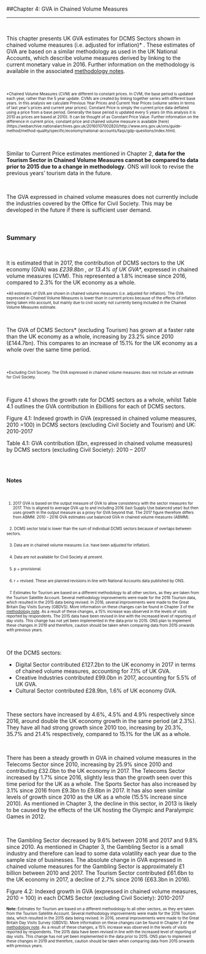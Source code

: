 ##Chapter 4: GVA in Chained Volume Measures
***

&nbsp;

This chapter presents UK GVA estimates for DCMS Sectors shown in chained volume measures (i.e. adjusted for inflation)* . These estimates of GVA are based on a similar methodology as used in the UK National Accounts, which describe volume measures derived by linking to the current monetary value in 2016. Further information on the methodology is available in the associated [methodology notes](https://www.gov.uk/government/publications/dcms-sectors-economic-estimates-methodology).

&nbsp;

<font size="-4">
*Chained Volume Measures (CVM) are different to constant prices. In CVM, the base period is updated each year, rather than the 5 year update. CVMs are created by linking together series with different base years. In this analysis we calculate Previous Year Prices and Current Year Prices (volume series in terms of last year's prices and current year prices). Constant Price is simply the current price data deflated using a price from a base period. Generally the base period is updated every 5 years (in this analysis it is 2010 as prices are based at 2010). It can be thought of as Constant Price Value. Further information on the difference in current price, constant price and chained volume measure is available [here](https://webarchive.nationalarchives.gov.uk/20160107002820/http://www.ons.gov.uk/ons/guide-method/method-quality/specific/economy/national-accounts/faqs/gdp-questions/index.html).  </font> 


&nbsp;

Similar to Current Price estimates mentioned in Chapter 2, **data for the Tourism Sector in Chained Volume Measures cannot be compared to data prior to 2015 due to a change in methodology**. ONS will look to revise the previous years’ tourism data in the future. 

&nbsp;

The GVA expressed in chained volume measures does not currently include the industries covered by the Office for Civil Society. This may be developed in the future if there is sufficient user demand.


&nbsp;

### Summary

&nbsp;

It is estimated that in 2017, the contribution of DCMS sectors to the UK economy (GVA) was **£239.8bn* , or 13.4%  of UK GVA**, expressed in chained volume measures (CVM). This represented a 1.8% increase since 2016, compared to 2.3% for the UK economy as a whole. 

<font size="-4">
*All estimates of GVA are shown in chained volume measures (i.e. adjusted for inflation). The GVA expressed in Chained Volume Measures is lower than in current prices because of the effects of inflation being taken into account, but mainly due to civil society not currently being included in the Chained Volume Measures estimate.</font> 

&nbsp;

The GVA of DCMS Sectors*  (excluding Tourism) has grown at a faster rate than the UK economy as a whole, increasing by 23.2% since 2010 (£144.7bn). This compares to an increase of 15.1% for the UK economy as a whole over the same time period.

&nbsp;

<font size="-4">
*Excluding Civil Society. The GVA expressed in chained volume measures does not include an estimate for Civil Society. </font> 


&nbsp;

Figure 4.1 shows the growth rate for DCMS sectors as a whole, whilst Table 4.1 outlines the GVA contribution in £billions for each of DCMS sectors.

<div class="clear"></div>
<div class="chart mdc-elevation--z3">
    <p class="chart-title">Figure 4.1: Indexed growth in GVA (expressed in chained volume measures, 2010 =100) in DCMS sectors (excluding Civil Society and Tourism) and UK: 2010-2017</p>
    <div id="figure_4_1"></div>
</div>


<div class="mytable mdc-elevation--z3">
    <p class="chart-title">Table 4.1: GVA contribution (£bn, expressed in chained volume measures) by DCMS sectors (excluding Civil Society): 2010 – 2017</p>
    <table id="table_4_1" class="hover">
    </table>
</div>



&nbsp;

**Notes**

&nbsp;
<font size="-4">
1. 2017 GVA is based on the output measure of GVA to allow consistency with the sector measures for 2017. This is aligned to average GVA up to and including 2016 (last Supply Use balanced year) but then uses growth in the output measure as a proxy for GVA beyond that. The 2017 figure therefore differs from ABMM. 2010 – 2016 GVA estimates use balanced GVA in chained volume measures (ABMM).
</font>

&nbsp;
<font size="-4">
2. DCMS sector total is lower than the sum of individual DCMS sectors because of overlaps between sectors.
</font>

&nbsp;
<font size="-4"> 
3. Data are in chained volume measures (i.e. have been adjusted for inflation).
</font>

&nbsp;
<font size="-4"> 
4. Data are not available for Civil Society at present.
</font>

&nbsp;
<font size="-4"> 
5. p = provisional.
</font>

&nbsp;
<font size="-4"> 
6. r = revised. These are planned revisions in line with National Accounts data published by ONS.
</font>

&nbsp;
<font size="-4"> 
7. Estimates for Tourism are based on a different methodology to all other sectors, as they are taken from the Tourism Satellite Account. Several methodology improvements were made for the 2016 Tourism data, which resulted in the 2015 data being revised. In 2016, several improvements were made to the Great Britain Day Visits Survey (GBDVS). More information on these changes can be found in Chapter 3 of the [methodology note](https://www.gov.uk/government/publications/dcms-sectors-economic-estimates-methodology). As a result of these changes, a 15% increase was observed in the levels of visits reported by respondents. The 2015 data have been revised in line with the increased level of reporting of day visits. This change has not yet been implemented in the data prior to 2015. ONS plan to implement these changes in 2019 and therefore, caution should be taken when comparing data from 2015 onwards with previous years. 
</font>


&nbsp;

Of the DCMS sectors:
 
 *	Digital Sector contributed £127.2bn to the UK economy in 2017 in terms of chained volume measures, accounting for 7.1% of UK GVA. 
 *	Creative Industries contributed £99.0bn in 2017, accounting for 5.5% of UK GVA. 
 *	Cultural Sector contributed £28.9bn, 1.6% of UK economy GVA.

&nbsp;

These sectors have increased by 4.6%, 4.5% and 4.9% respectively since 2016, around double the UK economy growth in the same period (at 2.3%). They have all had strong growth since 2010 too, increasing by 20.3%, 35.7% and 21.4% respectively, compared to 15.1% for the UK as a whole.

&nbsp;

There has been a steady growth in GVA in chained volume measures in the Telecoms Sector since 2010, increasing by 25.9% since 2010 and contributing £32.0bn to the UK economy in 2017. The Telecoms Sector increased by 1.7% since 2016, slightly less than the growth seen over this time period for the UK as a whole. The Sports Sector has also increased by 3.1% since 2016 from £9.3bn to £9.6bn in 2017. It has also seen similar levels of growth since 2010 as the UK as a whole (15.5% increase since 2010). As mentioned in Chapter 3, the decline in this sector, in 2013 is likely to be caused by the effects of the UK hosting the Olympic and Paralympic Games in 2012.

&nbsp;

The Gambling Sector decreased by 9.6% between 2016 and 2017 and 9.8% since 2010. As mentioned in Chapter 3, the Gambling Sector is a small industry and therefore can lead to some data volatility each year due to the sample size of businesses. The absolute change in GVA expressed in chained volume measures for the Gambling Sector is approximately £1 billion between 2010 and 2017. The Tourism Sector contributed £61.6bn to the UK economy in 2017, a decline of 2.7% since 2016 (£63.3bn in 2016). 

<div class="clear"></div>
<div class="chart mdc-elevation--z3">
    <p class="chart-title">Figure 4.2: Indexed growth in GVA (expressed in chained volume measures, 2010 = 100) in each DCMS Sector (excluding Civil Society): 2010-2017</p>
    <div id="figure_4_2"></div>
    <div id="fig-4-2-note">
<font size="-4">
<strong>Note: </strong>  
Estimates for Tourism are based on a different methodology to all other sectors, as they are taken from the Tourism Satellite Account. Several methodology improvements were made for the 2016 Tourism data, which resulted in the 2015 data being revised. In 2016, several improvements were made to the Great Britain Day Visits Survey (GBDVS). More information on these changes can be found in Chapter 3 of the <a href="https://www.gov.uk/government/publications/dcms-sectors-economic-estimates-methodology">methodology note</a>. As a result of these changes, a 15% increase was observed in the levels of visits reported by respondents. The 2015 data have been revised in line with the increased level of reporting of day visits. This change has not yet been implemented in the data prior to 2015. ONS plan to implement these changes in 2019 and therefore, caution should be taken when comparing data from 2015 onwards with previous years.</font>
</div>

</div>

&nbsp;